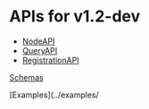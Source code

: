 # APIs for v1.2-dev

 - [NodeAPI](html-APIs/NodeAPI.html)
 - [QueryAPI](html-APIs/QueryAPI.html)
 - [RegistrationAPI](html-APIs/RegistrationAPI.html)

[Schemas](schemas/)

[Examples](../examples/
